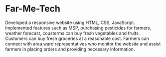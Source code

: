 # Far-Me-Tech
Developed a responsive website using HTML, CSS, JavaScript.
Implemented features such as MSP, purchasing pesticides for farmers, weather forecast, cousterms can buy fresh vegetables and fruits.
Customers can buy fresh groceries at a reasonable cost.
Farmers can connect with area ward representatives who monitor the website and assist farmers in placing orders and providing necessary information.

